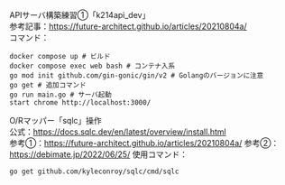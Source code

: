 APIサーバ構築練習①「k214api_dev」  
参考記事：https://future-architect.github.io/articles/20210804a/  
コマンド：  
```
docker compose up # ビルド
docker compose exec web bash # コンテナ入系
go mod init github.com/gin-gonic/gin/v2 # Golangのバージョンに注意
go get # 追加コマンド
go run main.go # サーバ起動
start chrome http://localhost:3000/
```

O/Rマッパー「sqlc」操作  
公式：https://docs.sqlc.dev/en/latest/overview/install.html  
参考①：https://future-architect.github.io/articles/20210804a/
参考②：https://debimate.jp/2022/06/25/
使用コマンド：
```
go get github.com/kyleconroy/sqlc/cmd/sqlc





```

<!--
cd "C:\Users\tatsu_hira_s\Documents\My Repository\myportfolio_k\k_214api_dev\go"; docker compose up -d; docker compose exec web bash; start chrome http://localhost:3000/
go mod init github.com/gin-gonic/gin/v2 && go get && go run main.go
-->